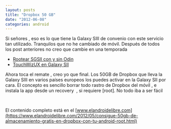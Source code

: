 ```yaml
---
layout: posts
title: "Dropbox 50 GB"
date: "2012-06-08"
categories: android
---
```


Si señores , eso es lo que tiene la Galaxy SIII de convenio con este servicio tan utilizado. Tranquilos que no he cambiado de móvil. Después de todos los post anteriores no creo que cambie en una temporada

- [Rootear SGSII con y sin Odin](https://luispuente.net/2012/06/rootear-sgsii-con-y-sin-odin/)
- [TouchWizUX en Galaxy SII](https://luispuente.net/2012/06/touchwizux-en-galaxy-sii/ "touchwizux-en-galaxy-sii/")

Ahora toca el remate , creo yo que final. Los 50GB de Dropbox que lleva la Galaxy SIII en varios países europeos los puedes activar en la Galaxy SII por cara. El concepto es sencillo borrar todo rastro de Dropbox del móvil , e instala la app desde un recovery  , si requiere \[root\]. No todo iba a ser fácil

 

El contenido completo está en el [www.elandroidelibre.com](https://www.elandroidelibre.com/2012/05/consigue-50gb-de-almacenamiento-gratis-en-dropbox-con-tu-android-root.html)

